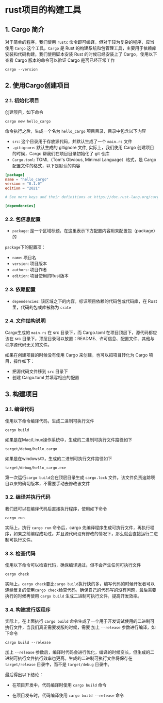 # rust项目的构建工具

## 1. Cargo 简介

对于简单的程序，我们使用 `rustc` 命令即可编译，但对于较为复杂的程序，应当使用 `Cargo` 这个工具。`Cargo` 是 Rust 的构建系统和包管理工具，主要用于依赖库安装和代码构建。我们使用脚本安装 Rust 的时候已经安装上了 Cargo，使用以下查看 Cargo 版本的命令可以验证 Cargo 是否已经正常工作

```shell
cargo --version
```

## 2. 使用Cargo创建项目

### 2.1. 初始化项目

创建项目，如下命令

```shell
cargo new hello_cargo
```

命令执行之后，生成一个名为 `hello_cargo` 项目目录，目录中包含以下内容

- `src`: 这个目录用于存放源代码，并默认生成了一个 `main.rs` 文件
- `.gitignore`: 默认生成的 gitignore 文件, 实际上，我们使用 Cargo 创建项目的时候，Cargo 帮我们在项目目录初始化了 git 仓库
- `Cargo.toml`: TOML（Tom's Obvious, Minimal Language）格式，是 Cargo 配置文件的格式，以下是默认的内容

```toml
[package]
name = "hello_cargo"
version = "0.1.0"
edition = "2021"

# See more keys and their definitions at https://doc.rust-lang.org/cargo/reference/manifest.html

[dependencies]
```

### 2.2. 包信息配置

- `package`: 是一个区域标题，在这里表示下方配置内容用来配置包（package）的

`package`下的配置项：

- `name`: 项目名
- `version`: 项目版本
- `authors`: 项目作者
- `edition`: 项目使用的Rust版本

### 2.3. 依赖配置

- `dependencies`: 该区域之下的内容，标识项目依赖的代码包或代码库，在 Rust 里，代码的包或库被称为 `crate`

### 2.4. 文件结构说明

Cargo生成的 `main.rs` 在 src 目录下，而 Cargo.toml 在项目顶层下，源代码都应该在 src 目录下，顶层目录可以放置：README、许可信息、配置文件、其他与程序源代码无关的文件。

如果在创建项目的时候没有使用 Cargo 来创建，也可以把项目转化为 Cargo 项目，操作如下：

- 把源代码文件移到 `src` 目录下
- 创建 Cargo.toml 并填写相应的配置

## 3. 构建项目

### 3.1. 编译代码

使用以下命令编译代码，生成二进制可执行文件

```shell-script
cargo build
```

如果是在Mac/Linux操作系统中，生成的二进制可执行文件路径如下

```shell-script
target/debug/hello_cargo
```

如果是在windows中，生成的二进制可执行文件路径如下

```shell-script
target/debug/hello_cargo.exe
```

第一次运行`cargo build`会在顶层目录生成 `cargo.lock` 文件，该文件负责追踪项目以来的确切版本，不需要手动去修改该文件

### 3.2. 编译并执行代码

我们还可以在编译代码后直接执行程序，使用如下命令

```shell
cargo run 
```

实际上，执行 `cargo run` 命令后，cargo 先编译程序生成可执行文件，再执行程序，如果之前编程成功过，并且源代码没有修改的情况下，那么就会直接运行二进制可执行文件。

### 3.3. 检查代码

使用以下命令可以检查代码，确保编译通过，但不会产生任何可执行文件

```shell
cargo check
```

实际上，`cargo check`要比`cargo build`执行快的多，编写代码的时候开发者可以连续反复的使用`cargo check`检查代码，确保自己的代码写的没有问题，最后需要执行的时候再使用 `cargo build` 生成二进制可执行文件，提高开发效率。

### 3.4. 构建发行版程序

实际上，在上面执行 `cargo build` 命令生成了一个用于开发调试使用的二进制可执行文件，当我们真正需要发版的时候，需要 加上 `--release` 参数进行编译，如下命令

```shell
cargo build --release
```

加上 `--release` 参数后，编译时代码会进行优化，编译的时候变长，但生成的二进制可执行文件执行效率也更高。生成的二进制可执行文件将保存在 `target/release` 目录中，而不是 `target/debug` 目录中。

最后得出以下结论：

- 在项目开发中，代码编译时使用 `cargo build` 命令

- 在项目发布时，代码编译使用 `cargo build --release` 命令
